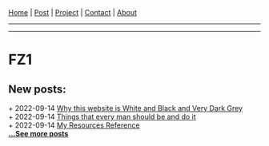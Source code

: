 <nav>
<a href="./index.html">Home</a>
|
<a href="./post.html">Post</a>
|
<a href="./project.html">Project</a>
|
<a href="./contact.html">Contact</a>
|
<a href="./about.html">About</a>
</nav>
</header>
<hr><hr>
<main>
<!-- Your Content Start After This Line -->


# FZ1

## New posts:

<span>+ 2022-09-14</span> [Why this website is White and Black and Very Dark Grey](./post/2022-09-14-why-this-website-is-white-and-black-and-very-dark-grey.html)  
<span>+ 2022-09-14</span> [Things that every man should be and do it](./post/2022-09-14-things-that-every-man-should-be-and-do-it.html)  
<span>+ 2022-09-14</span> [My Resources Reference](./post/2022-09-14-my-resources-reference.html)  
[**...See more posts**](./post.html)
